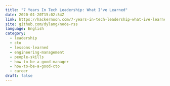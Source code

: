 ```yaml
---
title: "7 Years In Tech Leadership: What I've Learned"
date: 2020-01-20T15:02:54Z
link: https://hackernoon.com/7-years-in-tech-leadership-what-ive-learned-azxv3xb2?source=rss&utm_medium=RSS&utm_source=news.12bit.vn
site: github.com/dylang/node-rss
language: English
category:
  - leadership
  - cto
  - lessons-learned
  - engineering-management
  - people-skills
  - how-to-be-a-good-manager
  - how-to-be-a-good-cto
  - career
draft: false
---
```

